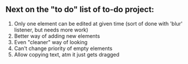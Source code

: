 ## Next on the "to do" list of to-do project:
1. Only one element can be edited at given time (sort of done with 'blur' listener, but needs more work)
2. Better way of adding new elements
3. Even "cleaner" way of looking
4. Can't change priority of empty elements
5. Allow copying text, atm it just gets dragged
